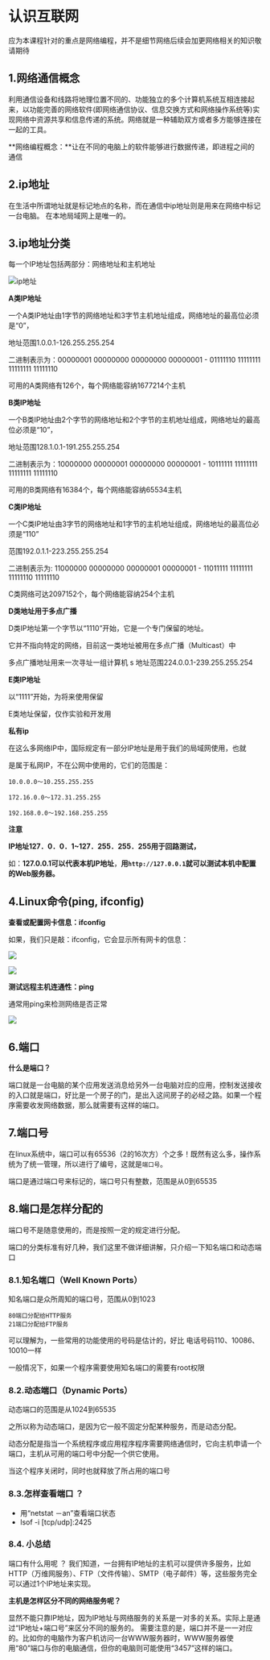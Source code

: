 # 认识互联网

应为本课程针对的重点是网络编程，并不是细节网络后续会加更网络相关的知识敬请期待

## 1.网络通信概念

利用通信设备和线路将地理位置不同的、功能独立的多个计算机系统互相连接起来，以功能完善的网络软件(即网络通信协议、信息交换方式和网络操作系统等)实现网络中资源共享和信息传递的系统。网络就是一种辅助双方或者多方能够连接在一起的工具。

**网络编程概念：**让在不同的电脑上的软件能够进行数据传递，即进程之间的通信



## 2.ip地址

在生活中所谓地址就是标记地点的名称，而在通信中ip地址则是用来在网络中标记一台电脑。 在本地局域网上是唯一的。



## 3.ip地址分类

每一个IP地址包括两部分：网络地址和主机地址

![ip地址](./img/ip地址.jpg)

**A类IP地址**

一个A类IP地址由1字节的网络地址和3字节主机地址组成，网络地址的最高位必须是“0”，

地址范围1.0.0.1-126.255.255.254

二进制表示为：00000001 00000000 00000000 00000001 - 01111110 11111111 11111111 11111110

可用的A类网络有126个，每个网络能容纳1677214个主机

**B类IP地址**

一个B类IP地址由2个字节的网络地址和2个字节的主机地址组成，网络地址的最高位必须是“10”，

地址范围128.1.0.1-191.255.255.254

二进制表示为：10000000 00000001 00000000 00000001 - 10111111 11111111 11111111 11111110

可用的B类网络有16384个，每个网络能容纳65534主机

**C类IP地址**

一个C类IP地址由3字节的网络地址和1字节的主机地址组成，网络地址的最高位必须是“110”

范围192.0.1.1-223.255.255.254

二进制表示为: 11000000 00000000 00000001 00000001 - 11011111 11111111 11111110 11111110

C类网络可达2097152个，每个网络能容纳254个主机

**D类地址用于多点广播**

D类IP地址第一个字节以“1110”开始，它是一个专门保留的地址。

它并不指向特定的网络，目前这一类地址被用在多点广播（Multicast）中

多点广播地址用来一次寻址一组计算机 s 地址范围224.0.0.1-239.255.255.254

**E类IP地址**

以“1111”开始，为将来使用保留

E类地址保留，仅作实验和开发用

**私有ip**

在这么多网络IP中，国际规定有一部分IP地址是用于我们的局域网使用，也就

是属于私网IP，不在公网中使用的，它们的范围是：

```
10.0.0.0～10.255.255.255

172.16.0.0～172.31.255.255

192.168.0.0～192.168.255.255
```

**注意**

**IP地址127．0．0．1~127．255．255．255用于回路测试，**

如：**127.0.0.1可以代表本机IP地址**，**用`http://127.0.0.1`就可以测试本机中配置的Web服务器。**



## 4.Linux命令(ping, ifconfig)

**查看或配置网卡信息：ifconfig**

如果，我们只是敲：ifconfig，它会显示所有网卡的信息：

![](./img/Snip20161218_34.png)

![](./img/Snip20161218_35.png)



**测试远程主机连通性：ping**

通常用ping来检测网络是否正常

![](./img/Snip20161218_33.png)



## 6.端口

**什么是端口？**



端口就是一台电脑的某个应用发送消息给另外一台电脑对应的应用，控制发送接收的入口就是端口，好比是一个房子的门，是出入这间房子的必经之路。如果一个程序需要收发网络数据，那么就需要有这样的端口。



## 7.端口号

在linux系统中，端口可以有65536（2的16次方）个之多！既然有这么多，操作系统为了统一管理，所以进行了编号，这就是`端口号`。

端口是通过端口号来标记的，端口号只有整数，范围是从0到65535



## 8.端口是怎样分配的

端口号不是随意使用的，而是按照一定的规定进行分配。

端口的分类标准有好几种，我们这里不做详细讲解，只介绍一下知名端口和动态端口



### 8.1.知名端口（Well Known Ports）

知名端口是众所周知的端口号，范围从0到1023

```
80端口分配给HTTP服务
21端口分配给FTP服务
```

可以理解为，一些常用的功能使用的号码是估计的，好比 电话号码110、10086、10010一样

一般情况下，如果一个程序需要使用知名端口的需要有root权限



### 8.2.动态端口（Dynamic Ports）

动态端口的范围是从1024到65535

之所以称为动态端口，是因为它一般不固定分配某种服务，而是动态分配。

动态分配是指当一个系统程序或应用程序程序需要网络通信时，它向主机申请一个端口，主机从可用的端口号中分配一个供它使用。

当这个程序关闭时，同时也就释放了所占用的端口号



### 8.3.怎样查看端口 ？

- 用“netstat －an”查看端口状态
- lsof -i [tcp/udp]:2425



### 8.4. 小总结

端口有什么用呢 ？ 我们知道，一台拥有IP地址的主机可以提供许多服务，比如HTTP（万维网服务）、FTP（文件传输）、SMTP（电子邮件）等，这些服务完全可以通过1个IP地址来实现。

**主机是怎样区分不同的网络服务呢？**

显然不能只靠IP地址，因为IP地址与网络服务的关系是一对多的关系。实际上是通过“IP地址+端口号”来区分不同的服务的。 需要注意的是，端口并不是一一对应的。比如你的电脑作为客户机访问一台WWW服务器时，WWW服务器使用“80”端口与你的电脑通信，但你的电脑则可能使用“3457”这样的端口。

